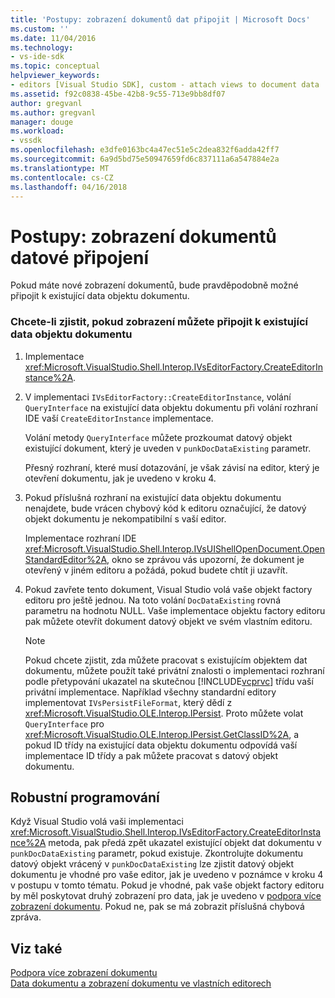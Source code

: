 ```yaml
---
title: 'Postupy: zobrazení dokumentů dat připojit | Microsoft Docs'
ms.custom: ''
ms.date: 11/04/2016
ms.technology:
- vs-ide-sdk
ms.topic: conceptual
helpviewer_keywords:
- editors [Visual Studio SDK], custom - attach views to document data
ms.assetid: f92c0838-45be-42b8-9c55-713e9bb8df07
author: gregvanl
ms.author: gregvanl
manager: douge
ms.workload:
- vssdk
ms.openlocfilehash: e3dfe0163bc4a47ec51e5c2dea832f6adda42ff7
ms.sourcegitcommit: 6a9d5bd75e50947659fd6c837111a6a547884e2a
ms.translationtype: MT
ms.contentlocale: cs-CZ
ms.lasthandoff: 04/16/2018
---
```

# <a name="how-to-attach-views-to-document-data"></a>Postupy: zobrazení dokumentů datové připojení
Pokud máte nové zobrazení dokumentů, bude pravděpodobně možné připojit k existující data objektu dokumentu.  
  
### <a name="to-determine-if-you-can-attach-a-view-to-an-existing-document-data-object"></a>Chcete-li zjistit, pokud zobrazení můžete připojit k existující data objektu dokumentu  
  
1.  Implementace <xref:Microsoft.VisualStudio.Shell.Interop.IVsEditorFactory.CreateEditorInstance%2A>.  
  
2.  V implementaci `IVsEditorFactory::CreateEditorInstance`, volání `QueryInterface` na existující data objektu dokumentu při volání rozhraní IDE vaší `CreateEditorInstance` implementace.  
  
     Volání metody `QueryInterface` můžete prozkoumat datový objekt existující dokument, který je uveden v `punkDocDataExisting` parametr.  
  
     Přesný rozhraní, které musí dotazování, je však závisí na editor, který je otevření dokumentu, jak je uvedeno v kroku 4.  
  
3.  Pokud příslušná rozhraní na existující data objektu dokumentu nenajdete, bude vrácen chybový kód k editoru označující, že datový objekt dokumentu je nekompatibilní s vaší editor.  
  
     Implementace rozhraní IDE <xref:Microsoft.VisualStudio.Shell.Interop.IVsUIShellOpenDocument.OpenStandardEditor%2A>, okno se zprávou vás upozorní, že dokument je otevřený v jiném editoru a požádá, pokud budete chtít ji uzavřít.  
  
4.  Pokud zavřete tento dokument, Visual Studio volá vaše objekt factory editoru pro ještě jednou. Na toto volání `DocDataExisting` rovná parametru na hodnotu NULL. Vaše implementace objektu factory editoru pak můžete otevřít dokument datový objekt ve svém vlastním editoru.  
  
    > [!NOTE]
    >  Pokud chcete zjistit, zda můžete pracovat s existujícím objektem dat dokumentu, můžete použít také privátní znalosti o implementaci rozhraní podle přetypování ukazatel na skutečnou [!INCLUDE[vcprvc](../code-quality/includes/vcprvc_md.md)] třídu vaší privátní implementace. Například všechny standardní editory implementovat `IVsPersistFileFormat`, který dědí z <xref:Microsoft.VisualStudio.OLE.Interop.IPersist>. Proto můžete volat `QueryInterface` pro <xref:Microsoft.VisualStudio.OLE.Interop.IPersist.GetClassID%2A>, a pokud ID třídy na existující data objektu dokumentu odpovídá vaší implementace ID třídy a pak můžete pracovat s datový objekt dokumentu.  
  
## <a name="robust-programming"></a>Robustní programování  
 Když Visual Studio volá vaši implementaci <xref:Microsoft.VisualStudio.Shell.Interop.IVsEditorFactory.CreateEditorInstance%2A> metoda, pak předá zpět ukazatel existující objekt dat dokumentu v `punkDocDataExisting` parametr, pokud existuje. Zkontrolujte dokumentu datový objekt vrácený v `punkDocDataExisting` lze zjistit datový objekt dokumentu je vhodné pro vaše editor, jak je uvedeno v poznámce v kroku 4 v postupu v tomto tématu. Pokud je vhodné, pak vaše objekt factory editoru by měl poskytovat druhý zobrazení pro data, jak je uvedeno v [podpora více zobrazení dokumentu](../extensibility/supporting-multiple-document-views.md). Pokud ne, pak se má zobrazit příslušná chybová zpráva.  
  
## <a name="see-also"></a>Viz také  
 [Podpora více zobrazení dokumentu](../extensibility/supporting-multiple-document-views.md)   
 [Data dokumentu a zobrazení dokumentu ve vlastních editorech](../extensibility/document-data-and-document-view-in-custom-editors.md)